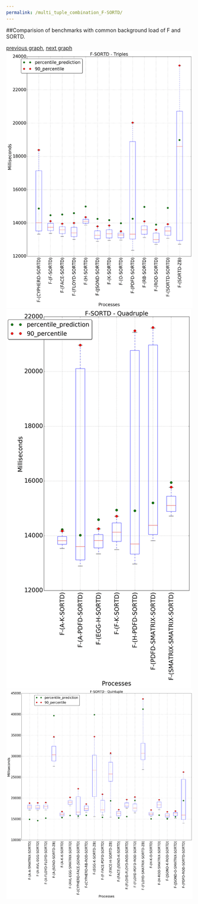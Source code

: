 ```yaml
---
permalink: /multi_tuple_combination_F-SORTD/
---
```


##Comparision of benchmarks with common background load of F and SORTD.

[previous graph](../multi_tuple_combination_F-SMATRIX/), [next graph](../multi_tuple_combination_F-ZB/)
![graph figure](./images/triple/F/F-SORTD_box.png)![graph figure](./images/quadruple/F/F-SORTD_box.png)![graph figure](./images/quintuple/F/F-SORTD_box.png)
